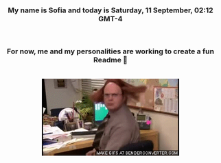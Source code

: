


<div align="center">
<h3 >My name is Sofia and today is Saturday, 11 September, 02:12 GMT-4</h3><br>
<h3 >For now, me and my personalities are working to create a fun Readme 👋
</h3><br>
<img src='img/dwight.gif' alt='working...'/>
</div>
